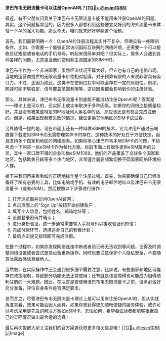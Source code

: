 **津巴布韦无限流量卡可以注册OpenAI吗？[[TG💪+ @esim1088](https://t.me/s/esim1088)]**

最近，有不少朋友问我关于津巴布韦无限流量卡能不能用来注册OpenAI的问题。其实，这个问题挺常见的，因为很多人都想利用这些便宜又好用的海外流量卡来体验一下AI的强大功能。那么今天，咱们就来好好聊聊这个话题。

首先，我们需要明确一点：OpenAI的注册流程其实并不复杂，但确实有一些限制条件。比如，你需要一个能够正常访问国际互联网的网络环境，还需要一个可以接收验证短信或者电话的手机号码。听起来很简单对吧？但实际上，很多人会遇到各种各样的问题，尤其是当他们使用非主流国家的SIM卡时。

津巴布韦作为一个非洲国家，虽然经济状况不算太好，但它也有自己的电信市场。当地的运营商提供的无限流量卡价格相对低廉，对于预算有限的人来说非常具有吸引力。不过，正因为如此，这类卡在使用过程中可能会存在一定的局限性。例如，网速可能不够稳定、信号覆盖范围有限等。这些因素都会影响到你的注册体验。

那么，具体来说，津巴布韦无限流量卡到底能不能成功注册OpenAI呢？答案是——理论上是可以的，但实际上成功率取决于多种因素。如果你的网络连接质量较好，并且没有被某些特定的IP地址列入黑名单的话，那应该还是有机会完成注册的。但是，如果出现频繁失败的情况，建议更换其他地区的SIM卡试试看。

另外值得一提的是，现在市面上还有一种叫做eSIM的技术，它允许用户通过云端直接下载虚拟SIM卡而无需物理实体卡的存在。这种技术的好处在于方便快捷，而且支持多个国家和地区的网络服务。如果你担心津巴布韦本地SIM卡的问题，不妨考虑一下购买一张eSIM卡作为替代方案。目前市面上有很多提供eSIM服务的公司，其中一家口碑不错的企业叫做eSIM1088。他们的产品覆盖了全球多个国家和地区，包括欧美日韩等多个热门地区，非常适合需要频繁切换不同国家网络环境的人群。

接下来我们再来看看如何正确地操作整个注册过程。首先，你需要确保自己已经准备好了所有必要的工具，比如电脑或手机、有效的电子邮件地址以及津巴布韦无限流量卡（或者eSIM）。然后按照以下步骤进行操作：

1. 打开浏览器并访问OpenAI官网；
2. 点击页面上的“Sign Up”按钮开始创建账户；
3. 填写个人信息，包括姓名、邮箱地址等；
4. 设置登录密码并确认；
5. 进行身份验证，这一步通常需要输入手机号码以接收验证码短信；
6. 完成付款环节，选择适合自己的套餐计划；
7. 最后点击提交按钮即可完成注册。

在整个过程中，如果你发现网络连接中断或者验证码无法收到等问题，记得及时调整网络设置或者尝试更换设备重新操作。同时也要注意保护个人隐私安全，不要随意泄露敏感信息给他人。

当然啦，在实际操作中还会遇到很多细节需要注意。比如说，有些国家和地区可能存在政策限制，导致部分功能无法正常使用；还有就是语言障碍也可能成为阻碍顺利注册的一大难题。因此，在决定是否使用津巴布韦无限流量卡之前，请务必做好充分准备，评估自身条件是否满足要求。

总而言之，尽管津巴布韦无限流量卡理论上是可以用来注册OpenAI的，但从实践角度来看，效果可能会因人而异。如果你想获得更加顺畅便捷的服务体验，或许可以考虑采用更先进的解决方案如eSIM卡。无论如何，希望每位读者都能够根据自己的实际情况做出最合适的选择！

最后再次提醒大家关注我们的官方渠道获取更多相关信息哦！[[TG💪+ @esim1088](https://t.me/s/esim1088) ![Image](https://i.postimg.cc/4NQfJmqS/Snipaste-2025-05-13-00-14-12.png)]